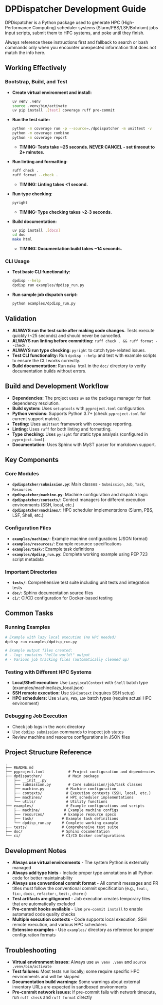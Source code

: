 # DPDispatcher Development Guide

DPDispatcher is a Python package used to generate HPC (High-Performance Computing) scheduler systems (Slurm/PBS/LSF/Bohrium) jobs input scripts, submit them to HPC systems, and poke until they finish.

Always reference these instructions first and fallback to search or bash commands only when you encounter unexpected information that does not match the info here.

## Working Effectively

### Bootstrap, Build, and Test

- **Create virtual environment and install:**

  ```bash
  uv venv .venv
  source .venv/bin/activate
  uv pip install .[test] coverage ruff pre-commit
  ```

- **Run the test suite:**

  ```bash
  python -m coverage run -p --source=./dpdispatcher -m unittest -v
  python -m coverage combine
  python -m coverage report
  ```

  - **TIMING: Tests take ~25 seconds. NEVER CANCEL - set timeout to 2+ minutes.**

- **Run linting and formatting:**

  ```bash
  ruff check .
  ruff format --check .
  ```

  - **TIMING: Linting takes <1 second.**

- **Run type checking:**

  ```bash
  pyright
  ```

  - **TIMING: Type checking takes ~2-3 seconds.**

- **Build documentation:**

  ```bash
  uv pip install .[docs]
  cd doc
  make html
  ```

  - **TIMING: Documentation build takes ~14 seconds.**

### CLI Usage

- **Test basic CLI functionality:**

  ```bash
  dpdisp --help
  dpdisp run examples/dpdisp_run.py
  ```

- **Run sample job dispatch script:**
  ```bash
  python examples/dpdisp_run.py
  ```

## Validation

- **ALWAYS run the test suite after making code changes.** Tests execute quickly (~25 seconds) and should never be cancelled.
- **ALWAYS run linting before committing:** `ruff check . && ruff format --check .`
- **ALWAYS run type checking:** `pyright` to catch type-related issues.
- **Test CLI functionality:** Run `dpdisp --help` and test with example scripts to ensure the CLI works correctly.
- **Build documentation:** Run `make html` in the `doc/` directory to verify documentation builds without errors.

## Build and Development Workflow

- **Dependencies:** The project uses `uv` as the package manager for fast dependency resolution.
- **Build system:** Uses `setuptools` with `pyproject.toml` configuration.
- **Python versions:** Supports Python 3.7+ (check `pyproject.toml` for current support matrix).
- **Testing:** Uses `unittest` framework with coverage reporting.
- **Linting:** Uses `ruff` for both linting and formatting.
- **Type checking:** Uses `pyright` for static type analysis (configured in `pyproject.toml`).
- **Documentation:** Uses Sphinx with MyST parser for markdown support.

## Key Components

### Core Modules

- **`dpdispatcher/submission.py`**: Main classes - `Submission`, `Job`, `Task`, `Resources`
- **`dpdispatcher/machine.py`**: Machine configuration and dispatch logic
- **`dpdispatcher/contexts/`**: Context managers for different execution environments (SSH, local, etc.)
- **`dpdispatcher/machines/`**: HPC scheduler implementations (Slurm, PBS, LSF, Shell, etc.)

### Configuration Files

- **`examples/machine/`**: Example machine configurations (JSON format)
- **`examples/resources/`**: Example resource specifications
- **`examples/task/`**: Example task definitions
- **`examples/dpdisp_run.py`**: Complete working example using PEP 723 script metadata

### Important Directories

- **`tests/`**: Comprehensive test suite including unit tests and integration tests
- **`doc/`**: Sphinx documentation source files
- **`ci/`**: CI/CD configuration for Docker-based testing

## Common Tasks

### Running Examples

```bash
# Example with lazy local execution (no HPC needed)
dpdisp run examples/dpdisp_run.py

# Example output files created:
# - log: contains "hello world!" output
# - Various job tracking files (automatically cleaned up)
```

### Testing with Different HPC Systems

- **Local/Shell execution:** Use `LazyLocalContext` with `Shell` batch type (examples/machine/lazy_local.json)
- **SSH remote execution:** Use `SSHContext` (requires SSH setup)
- **HPC schedulers:** Use `Slurm`, `PBS`, `LSF` batch types (require actual HPC environment)

### Debugging Job Execution

- Check job logs in the work directory
- Use `dpdisp submission` commands to inspect job states
- Review machine and resource configurations in JSON files

## Project Structure Reference

```
.
├── README.md
├── pyproject.toml           # Project configuration and dependencies
├── dpdispatcher/            # Main package
│   ├── __init__.py
│   ├── submission.py        # Core submission/job/task classes
│   ├── machine.py          # Machine configuration
│   ├── contexts/           # Execution contexts (SSH, local, etc.)
│   ├── machines/           # HPC scheduler implementations
│   └── utils/              # Utility functions
├── examples/               # Example configurations and scripts
│   ├── machine/           # Example machine configs
│   ├── resources/         # Example resource specs
│   ├── task/             # Example task definitions
│   └── dpdisp_run.py     # Complete working example
├── tests/                # Comprehensive test suite
├── doc/                  # Sphinx documentation
└── ci/                   # CI/CD Docker configurations
```

## Development Notes

- **Always use virtual environments** - The system Python is externally managed
- **Always add type hints** - Include proper type annotations in all Python code for better maintainability
- **Always use conventional commit format** - All commit messages and PR titles must follow the conventional commit specification (e.g., `feat:`, `fix:`, `docs:`, `refactor:`, `test:`, `chore:`)
- **Test artifacts are gitignored** - Job execution creates temporary files that are automatically excluded
- **Pre-commit hooks available** - Use `pre-commit install` to enable automated code quality checks
- **Multiple execution contexts** - Code supports local execution, SSH remote execution, and various HPC schedulers
- **Extensive examples** - Use `examples/` directory as reference for proper configuration formats

## Troubleshooting

- **Virtual environment issues:** Always use `uv venv .venv` and `source .venv/bin/activate`
- **Test failures:** Most tests run locally; some require specific HPC environments and will be skipped
- **Documentation build warnings:** Some warnings about external inventory URLs are expected in sandboxed environments
- **Pre-commit network issues:** If pre-commit fails with network timeouts, run `ruff check` and `ruff format` directly
